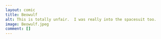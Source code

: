 ```yaml
---
layout: comic
title: Beowulf
alt: This is totally unfair.  I was really into the spacesuit too.
image: Beowulf.jpeg
comment: []
---
```

